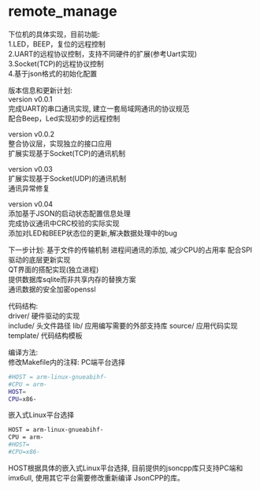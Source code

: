# remote_manage

下位机的具体实现，目前功能:  
1.LED，BEEP，复位的远程控制  
2.UART的远程协议控制，支持不同硬件的扩展(参考Uart实现)  
3.Socket(TCP)的远程协议控制  
4.基于json格式的初始化配置  

版本信息和更新计划:  
version v0.0.1  
完成UART的串口通讯实现, 建立一套局域网通讯的协议规范  
配合Beep，Led实现初步的远程控制  

version v0.0.2  
整合协议层，实现独立的接口应用  
扩展实现基于Socket(TCP)的通讯机制  

version v0.03  
扩展实现基于Socket(UDP)的通讯机制  
通讯异常修复  

version v0.04  
添加基于JSON的启动状态配置信息处理  
完成协议通讯中CRC校验的实际实现  
添加对LED和BEEP状态位的更新,解决数据处理中的bug  

下一步计划:
基于文件的传输机制
进程间通讯的添加, 减少CPU的占用率
配合SPI驱动的底层更新实现    
QT界面的搭配实现(独立进程)  
提供数据库sqlite而非共享内存的替换方案  
通讯数据的安全加密openssl  


代码结构:  
driver/ 硬件驱动的实现  
include/ 头文件路径
lib/ 应用编写需要的外部支持库
source/ 应用代码实现
template/ 代码结构模板  

编译方法:  
修改Makefile内的注释:
PC端平台选择    
```bash
#HOST = arm-linux-gnueabihf-
#CPU = arm-
HOST=
CPU=x86-
```
嵌入式Linux平台选择
```bash
HOST = arm-linux-gnueabihf-
CPU = arm-
#HOST=
#CPU=x86-
```
HOST根据具体的嵌入式Linux平台选择, 目前提供的jsoncpp库只支持PC端和imx6ull, 使用其它平台需要修改重新编译   JsonCPP的库。  